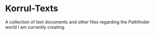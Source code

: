 # Korrul-Texts

A collection of text documents and other files regarding the Pathfinder world I am currently creating.
